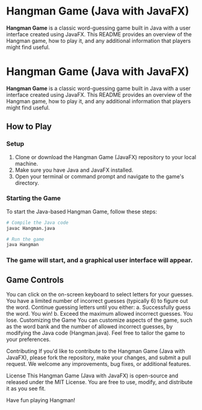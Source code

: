# Hangman Game (Java with JavaFX)

**Hangman Game** is a classic word-guessing game built in Java with a user interface created using JavaFX. This README provides an overview of the Hangman game, how to play it, and any additional information that players might find useful.

# Hangman Game (Java with JavaFX)

**Hangman Game** is a classic word-guessing game built in Java with a user interface created using JavaFX. This README provides an overview of the Hangman game, how to play it, and any additional information that players might find useful.

## How to Play

### Setup

1. Clone or download the Hangman Game (JavaFX) repository to your local machine.
2. Make sure you have Java and JavaFX installed.
3. Open your terminal or command prompt and navigate to the game's directory.

### Starting the Game

To start the Java-based Hangman Game, follow these steps:

```bash
# Compile the Java code
javac Hangman.java

# Run the game
java Hangman
```

### The game will start, and a graphical user interface will appear.

## Game Controls
You can click on the on-screen keyboard to select letters for your guesses.
You have a limited number of incorrect guesses (typically 6) to figure out the word.
Continue guessing letters until you either:
a. Successfully guess the word. You win!
b. Exceed the maximum allowed incorrect guesses. You lose.
Customizing the Game
You can customize aspects of the game, such as the word bank and the number of allowed incorrect guesses, by modifying the Java code (Hangman.java). Feel free to tailor the game to your preferences.

Contributing
If you'd like to contribute to the Hangman Game (Java with JavaFX), please fork the repository, make your changes, and submit a pull request. We welcome any improvements, bug fixes, or additional features.

License
This Hangman Game (Java with JavaFX) is open-source and released under the MIT License. You are free to use, modify, and distribute it as you see fit.

Have fun playing Hangman!
